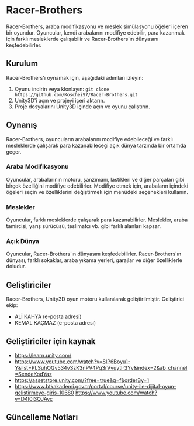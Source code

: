# Racer-Brothers

Racer-Brothers, araba modifikasyonu ve meslek simülasyonu öğeleri içeren bir oyundur. Oyuncular, kendi arabalarını modifiye edebilir, para kazanmak için farklı mesleklerde çalışabilir ve Racer-Brothers'ın dünyasını keşfedebilirler.

## Kurulum

Racer-Brothers'ı oynamak için, aşağıdaki adımları izleyin:

1. Oyunu indirin veya klonlayın: `git clone https://github.com/Koschei97/Racer-Brothers.git`
2. Unity3D'i açın ve projeyi içeri aktarın.
3. Proje dosyalarını Unity3D içinde açın ve oyunu çalıştırın.

## Oynanış

Racer-Brothers, oyuncuların arabalarını modifiye edebileceği ve farklı mesleklerde çalışarak para kazanabileceği açık dünya tarzında bir ortamda geçer.

### Araba Modifikasyonu

Oyuncular, arabalarının motoru, şanzımanı, lastikleri ve diğer parçaları gibi birçok özelliğini modifiye edebilirler. Modifiye etmek için, arabaların içindeki öğeleri seçin ve özelliklerini değiştirmek için menüdeki seçenekleri kullanın.

### Meslekler

Oyuncular, farklı mesleklerde çalışarak para kazanabilirler. Meslekler, araba tamircisi, yarış sürücüsü, teslimatçı vb. gibi farklı alanları kapsar.

### Açık Dünya

Oyuncular, Racer-Brothers'ın dünyasını keşfedebilirler. Racer-Brothers'ın dünyası, farklı sokaklar, araba yıkama yerleri, garajlar ve diğer özelliklerle doludur.

## Geliştiriciler

Racer-Brothers, Unity3D oyun motoru kullanılarak geliştirilmiştir. Geliştirici ekip:

- ALİ KAHYA (e-posta adresi)
- KEMAL KAÇMAZ (e-posta adresi)

## Geliştiriciler için kaynak
- https://learn.unity.com/
- https://www.youtube.com/watch?v=8IP6Boyu1-Y&list=PLSuhOGv534vSzK3nPV4Pq3rVvuytlr3Yv&index=2&ab_channel=SendeKodYaz
- https://assetstore.unity.com/?free=true&q=f&orderBy=1
- https://www.btkakademi.gov.tr/portal/course/unity-ile-dijital-oyun-gelistirmeye-giris-10680
https://www.youtube.com/watch?v=D4I0I3QJAvc
## Güncelleme Notları

